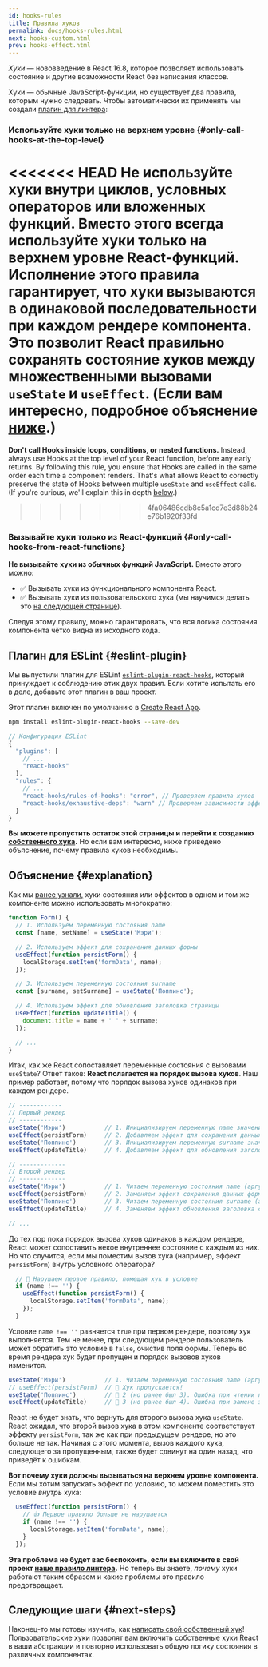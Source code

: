 ```yaml
---
id: hooks-rules
title: Правила хуков
permalink: docs/hooks-rules.html
next: hooks-custom.html
prev: hooks-effect.html
---
```


*Хуки* — нововведение в React 16.8, которое позволяет использовать состояние и другие возможности React без написания классов.

Хуки — обычные JavaScript-функции, но существует два правила, которым нужно следовать. Чтобы автоматически их применять мы создали [плагин для линтера](https://www.npmjs.com/package/eslint-plugin-react-hooks):

### Используйте хуки только на верхнем уровне {#only-call-hooks-at-the-top-level}

<<<<<<< HEAD
**Не используйте хуки внутри циклов, условных операторов или вложенных функций.** Вместо этого всегда используйте хуки только на верхнем уровне React-функций. Исполнение этого правила гарантирует, что хуки вызываются в одинаковой последовательности при каждом рендере компонента. Это позволит React правильно сохранять состояние хуков между множественными вызовами `useState` и `useEffect`. (Если вам интересно, подробное объяснение [ниже](#explanation).)
=======
**Don't call Hooks inside loops, conditions, or nested functions.** Instead, always use Hooks at the top level of your React function, before any early returns. By following this rule, you ensure that Hooks are called in the same order each time a component renders. That's what allows React to correctly preserve the state of Hooks between multiple `useState` and `useEffect` calls. (If you're curious, we'll explain this in depth [below](#explanation).)
>>>>>>> 4fa06486cdb8c5a1cd7e3d88b24e76b1920f33fd

### Вызывайте хуки только из React-функций {#only-call-hooks-from-react-functions}

**Не вызывайте хуки из обычных функций JavaScript.** Вместо этого можно:

* ✅ Вызывать хуки из функционального компонента React.
* ✅ Вызывать хуки из пользовательского хука (мы научимся делать это [на следующей странице](/docs/hooks-custom.html)).

Следуя этому правилу, можно гарантировать, что вся логика состояния компонента чётко видна из исходного кода.

## Плагин для ESLint  {#eslint-plugin}

Мы выпустили плагин для ESLint [`eslint-plugin-react-hooks`](https://www.npmjs.com/package/eslint-plugin-react-hooks), который принуждает к соблюдению этих двух правил. Если хотите испытать его в деле, добавьте этот плагин в ваш проект.

Этот плагин включен по умолчанию в [Create React App](/docs/create-a-new-react-app.html#create-react-app).

```bash
npm install eslint-plugin-react-hooks --save-dev
```

```js
// Конфигурация ESLint
{
  "plugins": [
    // ...
    "react-hooks"
  ],
  "rules": {
    // ...
    "react-hooks/rules-of-hooks": "error", // Проверяем правила хуков
    "react-hooks/exhaustive-deps": "warn" // Проверяем зависимости эффекта
  }
}
```

**Вы можете пропустить остаток этой страницы и перейти к созданию [собственного хука](/docs/hooks-custom.html).** Но если вам интересно, ниже приведено объяснение, почему правила хуков необходимы.

## Объяснение {#explanation}

Как мы [ранее узнали,](/docs/hooks-state.html#tip-using-multiple-state-variables) хуки состояния или эффектов в одном и том же компоненте можно использовать многократно:

```js
function Form() {
  // 1. Используем переменную состояния name
  const [name, setName] = useState('Мэри');

  // 2. Используем эффект для сохранения данных формы
  useEffect(function persistForm() {
    localStorage.setItem('formData', name);
  });

  // 3. Используем переменную состояния surname
  const [surname, setSurname] = useState('Поппинс');

  // 4. Используем эффект для обновления заголовка страницы
  useEffect(function updateTitle() {
    document.title = name + ' ' + surname;
  });

  // ...
}
```

Итак, как же React сопоставляет переменные состояния с вызовами `useState`? Ответ таков: **React полагается на порядок вызова хуков**. Наш пример работает, потому что порядок вызова хуков одинаков при каждом рендере.

```js
// ------------
// Первый рендер
// ------------
useState('Мэри')           // 1. Инициализируем переменную name значением 'Мэри'
useEffect(persistForm)     // 2. Добавляем эффект для сохранения данных формы
useState('Поппинс')        // 3. Инициализируем переменную surname значением 'Поппинс'
useEffect(updateTitle)     // 4. Добавляем эффект для обновления заголовка страницы

// -------------
// Второй рендер
// -------------
useState('Мэри')           // 1. Читаем переменную состояния name (аргумент игнорируется)
useEffect(persistForm)     // 2. Заменяем эффект сохранения данных формы
useState('Поппинс')        // 3. Читаем переменную состояния surname (аргумент игнорируется)
useEffect(updateTitle)     // 4. Заменяем эффект обновления заголовка страницы

// ...
```

До тех пор пока порядок вызова хуков одинаков в каждом рендере, React может сопоставить некое внутреннее состояние с каждым из них. Но что случится, если мы поместим вызов хука (например, эффект `persistForm`) внутрь условного оператора?

```js
  // 🔴 Нарушаем первое правило, помещая хук в условие
  if (name !== '') {
    useEffect(function persistForm() {
      localStorage.setItem('formData', name);
    });
  }
```

Условие `name !== ''` равняется `true` при первом рендере, поэтому хук выполняется. Тем не менее, при следующем рендере пользователь может обратить это условие в `false`, очистив поля формы. Теперь во время рендера хук будет пропущен и порядок вызовов хуков изменится.

```js
useState('Мэри')           // 1. Читаем переменную состояния name (аргумент игнорируется)
// useEffect(persistForm)  // 🔴 Хук пропускается!
useState('Поппинс')        // 🔴 2 (но ранее был 3). Ошибка при чтении переменной состояния surname
useEffect(updateTitle)     // 🔴 3 (но ранее был 4). Ошибка при замене эффекта
```

React не будет знать, что вернуть для второго вызова хука `useState`. React ожидал, что второй вызов хука в этом компоненте соответствует эффекту `persistForm`, так же как при предыдущем рендере, но это больше не так. Начиная с этого момента, вызов каждого хука, следующего за пропущенным, также будет сдвинут на один назад, что приведёт к ошибкам.

**Вот почему хуки должны вызываться на верхнем уровне компонента.** Если мы хотим запускать эффект по условию, то можем поместить это условие *внутрь* хука:

```js
  useEffect(function persistForm() {
    // 👍 Первое правило больше не нарушается
    if (name !== '') {
      localStorage.setItem('formData', name);
    }
  });
```

**Эта проблема не будет вас беспокоить, если вы включите в свой проект [наше правило линтера](https://www.npmjs.com/package/eslint-plugin-react-hooks).** Но теперь вы знаете, *почему* хуки работают таким образом и какие проблемы это правило предотвращает.

## Следующие шаги {#next-steps}

Наконец-то мы готовы изучить, как [написать свой собственный хук](/docs/hooks-custom.html)! Пользовательские хуки позволят вам включить собственные хуки React в ваши абстракции и повторно использовать общую логику состояния в различных компонентах. 
